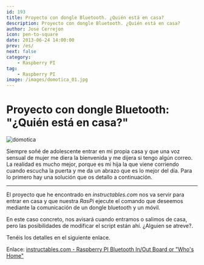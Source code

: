 ```yaml
---
id: 193
title: Proyecto con dongle Bluetooth. ¿Quién está en casa?
description: Proyecto con dongle Bluetooth. ¿Quién está en casa?
author: Jose Cerrejon
icon: pen-to-square
date: 2013-06-24 14:00:00
prev: /es/
next: false
category:
    - Raspberry PI
tag:
    - Raspberry PI
image: /images/domotica_01.jpg
---
```


# Proyecto con dongle Bluetooth: "¿Quién está en casa?"

![domotica](/images/domotica_01.jpg)

Siempre soñé de adolescente entrar en mi propia casa y que una voz sensual de mujer me diera la bienvenida y me dijera si tengo algún correo. La realidad es mucho mejor, porque es mi hija la que viene corriendo cuando escucha la puerta y me da un abrazo que es lo mejor del día. Para lo primero hay una solución que os detallo a continuación.

---

El proyecto que he encontrado en _instructables.com_ nos va servir para entrar en casa y que nuestra _RasPi_ ejecute el comando que deseemos mediante la comunicación de un dongle bluetooth y un móvil.

En este caso concreto, nos avisará cuando entramos o salimos de casa, pero las posibilidades de modificar el script están ahí. ¿Alguien se atreve?.

Tenéis los detalles en el siguiente enlace.

Enlace: [instructables.com - Raspberry PI Bluetooth In/Out Board or "Who's Home"](https://www.instructables.com/id/Raspberry-Pi-Bluetooth-InOut-Board-or-Whos-Hom/)
